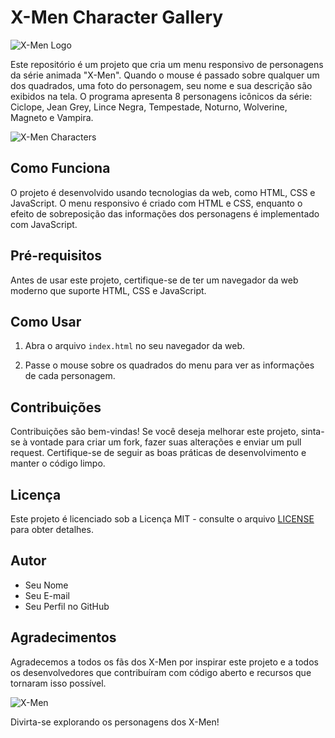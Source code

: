 # X-Men Character Gallery

![X-Men Logo](src/img/xmen_logo.png)

Este repositório é um projeto que cria um menu responsivo de personagens da série animada "X-Men". Quando o mouse é passado sobre qualquer um dos quadrados, uma foto do personagem, seu nome e sua descrição são exibidos na tela. O programa apresenta 8 personagens icônicos da série: Ciclope, Jean Grey, Lince Negra, Tempestade, Noturno, Wolverine, Magneto e Vampira.

![X-Men Characters](src/img/xmen_characters.png)

## Como Funciona

O projeto é desenvolvido usando tecnologias da web, como HTML, CSS e JavaScript. O menu responsivo é criado com HTML e CSS, enquanto o efeito de sobreposição das informações dos personagens é implementado com JavaScript.

## Pré-requisitos

Antes de usar este projeto, certifique-se de ter um navegador da web moderno que suporte HTML, CSS e JavaScript.

## Como Usar

1. Abra o arquivo `index.html` no seu navegador da web.

2. Passe o mouse sobre os quadrados do menu para ver as informações de cada personagem.

## Contribuições

Contribuições são bem-vindas! Se você deseja melhorar este projeto, sinta-se à vontade para criar um fork, fazer suas alterações e enviar um pull request. Certifique-se de seguir as boas práticas de desenvolvimento e manter o código limpo.

## Licença

Este projeto é licenciado sob a Licença MIT - consulte o arquivo [LICENSE](LICENSE) para obter detalhes.

## Autor

- Seu Nome
- Seu E-mail
- Seu Perfil no GitHub

## Agradecimentos

Agradecemos a todos os fãs dos X-Men por inspirar este projeto e a todos os desenvolvedores que contribuíram com código aberto e recursos que tornaram isso possível.

![X-Men](src/img/xmen_team.png)

Divirta-se explorando os personagens dos X-Men!
